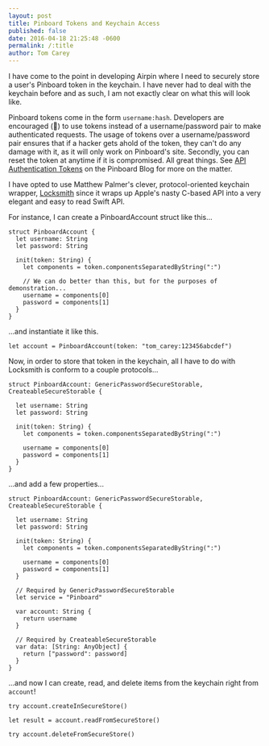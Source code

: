```yaml
---
layout: post
title: Pinboard Tokens and Keychain Access
published: false
date: 2016-04-18 21:25:48 -0600
permalink: /:title
author: Tom Carey
---
```


I have come to the point in developing Airpin where I need to securely store a user's Pinboard token in the keychain. I have never had to deal with the keychain before and as such, I am not exactly clear on what this will look like.

Pinboard tokens come in the form `username:hash`. Developers are encouraged (🔫) to use tokens instead of a username/password pair to make authenticated requests. The usage of tokens over a username/password pair ensures that if a hacker gets ahold of the token, they can't do any damage with it, as it will only work on Pinboard's site. Secondly, you can reset the token at anytime if it is compromised. All great things. See [API Authentication Tokens](https://blog.pinboard.in/2012/07/api_authentication_tokens/) on the Pinboard Blog for more on the matter.

I have opted to use Matthew Palmer's clever, protocol-oriented keychain wrapper, [Locksmith](https://github.com/matthewpalmer/Locksmith) since it wraps up Apple's nasty C-based API into a very elegant and easy to read Swift API.

For instance, I can create a PinboardAccount struct like this...

    struct PinboardAccount {
      let username: String
      let password: String
  
      init(token: String) {
        let components = token.componentsSeparatedByString(":")
    
        // We can do better than this, but for the purposes of demonstration...
        username = components[0]
        password = components[1]
      }
    }
    
...and instantiate it like this.

    let account = PinboardAccount(token: "tom_carey:123456abcdef")
    
Now, in order to store that token in the keychain, all I have to do with Locksmith is conform to a couple protocols...

    struct PinboardAccount: GenericPasswordSecureStorable, CreateableSecureStorable {

      let username: String
      let password: String
  
      init(token: String) {
        let components = token.componentsSeparatedByString(":")
    
        username = components[0]
        password = components[1]
      }
    }
    
...and add a few properties...
  
    struct PinboardAccount: GenericPasswordSecureStorable, CreateableSecureStorable {

      let username: String
      let password: String
  
      init(token: String) {
        let components = token.componentsSeparatedByString(":")
    
        username = components[0]
        password = components[1]
      }

      // Required by GenericPasswordSecureStorable
      let service = "Pinboard"

      var account: String {
        return username
      }
  
      // Required by CreateableSecureStorable
      var data: [String: AnyObject] {
        return ["password": password]
      }
    }
    
...and now I can create, read, and delete items from the keychain  right from `account`!

    try account.createInSecureStore()
    
    let result = account.readFromSecureStore() 
    
    try account.deleteFromSecureStore()
